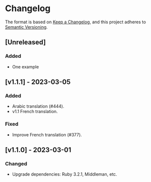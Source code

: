 # Changelog

The format is based on [Keep a Changelog](https://keepachangelog.com/en/1.0.0/),
and this project adheres to [Semantic Versioning](https://semver.org/spec/v2.0.0.html).

## [Unreleased]

### Added

- One example

## [v1.1.1] - 2023-03-05

### Added

- Arabic translation (#444).
- v1.1 French translation.

### Fixed

- Improve French translation (#377).

## [v1.1.0] - 2023-03-01

### Changed

- Upgrade dependencies: Ruby 3.2.1, Middleman, etc.

